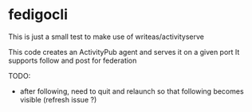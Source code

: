 # fedigocli

This is just a small test to make use of writeas/activityserve

This code creates an ActivityPub agent and serves it on a given port
It supports follow and post for federation

TODO:

- after following, need to quit and relaunch so that following becomes visible (refresh issue ?)

